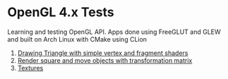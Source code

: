 # OpenGL 4.x Tests

Learning and testing OpenGL API. Apps done using FreeGLUT and GLEW and built on Arch Linux with CMake using CLion 

1. [Drawing Triangle with simple vertex and fragment shaders](test1-triangle-and-shaders/)
2. [Render square and move objects with transformation matrix](test2-squares-and-movement/)
3. [Textures](test3-textures/)

